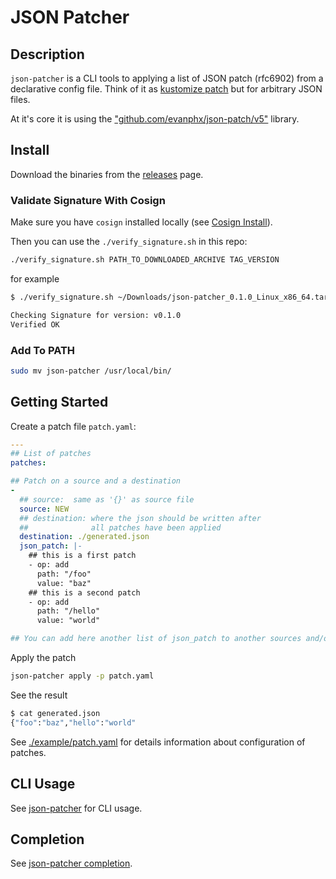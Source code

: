 # JSON Patcher

## Description 

`json-patcher` is a CLI tools to applying a list of JSON patch (rfc6902) from a declarative config file. Think of it as [kustomize patch](https://kubectl.docs.kubernetes.io/references/kustomize/builtins/#_patchesjson6902_) but for arbitrary JSON files. 

At it's core it is using the ["github.com/evanphx/json-patch/v5"](https://github.com/evanphx/json-patch) library.

## Install 

Download the binaries from the [releases](https://github.com/vdbulcke/json-patcher/releases) page. 

### Validate Signature With Cosign

Make sure you have `cosign` installed locally (see [Cosign Install](https://docs.sigstore.dev/cosign/installation/)).


Then you can use the `./verify_signature.sh` in this repo: 

```bash
./verify_signature.sh PATH_TO_DOWNLOADED_ARCHIVE TAG_VERSION
```
for example
```bash
$ ./verify_signature.sh ~/Downloads/json-patcher_0.1.0_Linux_x86_64.tar.gz v0.1.0

Checking Signature for version: v0.1.0
Verified OK

```


### Add To PATH 



```bash
sudo mv json-patcher /usr/local/bin/
```

## Getting Started



Create a patch file `patch.yaml`: 
```yaml
---
## List of patches
patches:

## Patch on a source and a destination
- 
  ## source:  same as '{}' as source file
  source: NEW
  ## destination: where the json should be written after 
  ##              all patches have been applied
  destination: ./generated.json
  json_patch: |-
    ## this is a first patch 
    - op: add
      path: "/foo"
      value: "baz"
    ## this is a second patch 
    - op: add
      path: "/hello"
      value: "world"

## You can add here another list of json_patch to another sources and/or destinations
```


Apply the patch
```bash
json-patcher apply -p patch.yaml
```

See the result
```bash
$ cat generated.json 
{"foo":"baz","hello":"world"
```

See [./example/patch.yaml](./example/patch.yaml) for details information about configuration of patches.


## CLI Usage 

See [json-patcher](./doc/json-patcher.md) for CLI usage.

## Completion 

See [json-patcher completion](./doc/json-patcher_completion.md).

